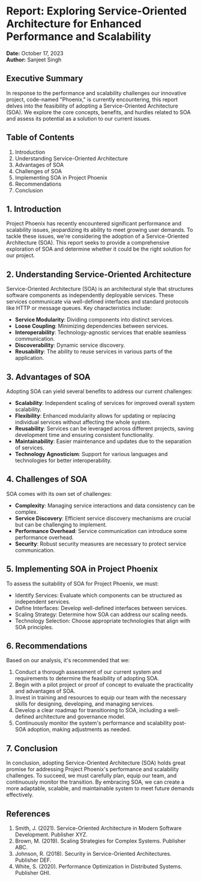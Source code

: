 # Report: Exploring Service-Oriented Architecture for Enhanced Performance and Scalability

**Date:** October 17, 2023  
**Author:** Sanjeet Singh

## Executive Summary

In response to the performance and scalability challenges our innovative project, code-named "Phoenix," is currently encountering, this report delves into the feasibility of adopting a Service-Oriented Architecture (SOA). We explore the core concepts, benefits, and hurdles related to SOA and assess its potential as a solution to our current issues.

## Table of Contents

1. Introduction
2. Understanding Service-Oriented Architecture
3. Advantages of SOA
4. Challenges of SOA
5. Implementing SOA in Project Phoenix
6. Recommendations
7. Conclusion

## 1. Introduction

Project Phoenix has recently encountered significant performance and scalability issues, jeopardizing its ability to meet growing user demands. To tackle these issues, we're considering the adoption of a Service-Oriented Architecture (SOA). This report seeks to provide a comprehensive exploration of SOA and determine whether it could be the right solution for our project.

## 2. Understanding Service-Oriented Architecture

Service-Oriented Architecture (SOA) is an architectural style that structures software components as independently deployable services. These services communicate via well-defined interfaces and standard protocols like HTTP or message queues. Key characteristics include:

- **Service Modularity**: Dividing components into distinct services.
- **Loose Coupling**: Minimizing dependencies between services.
- **Interoperability**: Technology-agnostic services that enable seamless communication.
- **Discoverability**: Dynamic service discovery.
- **Reusability**: The ability to reuse services in various parts of the application.

## 3. Advantages of SOA

Adopting SOA can yield several benefits to address our current challenges:

- **Scalability**: Independent scaling of services for improved overall system scalability.
- **Flexibility**: Enhanced modularity allows for updating or replacing individual services without affecting the whole system.
- **Reusability**: Services can be leveraged across different projects, saving development time and ensuring consistent functionality.
- **Maintainability**: Easier maintenance and updates due to the separation of services.
- **Technology Agnosticism**: Support for various languages and technologies for better interoperability.

## 4. Challenges of SOA

SOA comes with its own set of challenges:

- **Complexity**: Managing service interactions and data consistency can be complex.
- **Service Discovery**: Efficient service discovery mechanisms are crucial but can be challenging to implement.
- **Performance Overhead**: Service communication can introduce some performance overhead.
- **Security**: Robust security measures are necessary to protect service communication.

## 5. Implementing SOA in Project Phoenix

To assess the suitability of SOA for Project Phoenix, we must:

- Identify Services: Evaluate which components can be structured as independent services.
- Define Interfaces: Develop well-defined interfaces between services.
- Scaling Strategy: Determine how SOA can address our scaling needs.
- Technology Selection: Choose appropriate technologies that align with SOA principles.

## 6. Recommendations

Based on our analysis, it's recommended that we:

1. Conduct a thorough assessment of our current system and requirements to determine the feasibility of adopting SOA.
2. Begin with a pilot project or proof of concept to evaluate the practicality and advantages of SOA.
3. Invest in training and resources to equip our team with the necessary skills for designing, developing, and managing services.
4. Develop a clear roadmap for transitioning to SOA, including a well-defined architecture and governance model.
5. Continuously monitor the system's performance and scalability post-SOA adoption, making adjustments as needed.

## 7. Conclusion

In conclusion, adopting Service-Oriented Architecture (SOA) holds great promise for addressing Project Phoenix's performance and scalability challenges. To succeed, we must carefully plan, equip our team, and continuously monitor the transition. By embracing SOA, we can create a more adaptable, scalable, and maintainable system to meet future demands effectively.

## References

1. Smith, J. (2021). Service-Oriented Architecture in Modern Software Development. Publisher XYZ.
2. Brown, M. (2019). Scaling Strategies for Complex Systems. Publisher ABC.
3. Johnson, R. (2018). Security in Service-Oriented Architectures. Publisher DEF.
4. White, S. (2020). Performance Optimization in Distributed Systems. Publisher GHI.